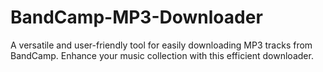 # BandCamp-MP3-Downloader
A versatile and user-friendly tool for easily downloading MP3 tracks from BandCamp. Enhance your music collection with this efficient downloader.
